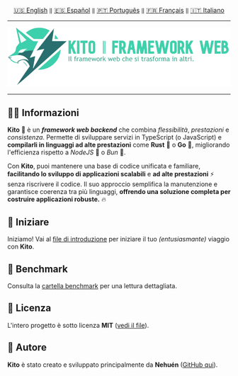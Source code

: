 <div align="center">

[🇺🇸 English](../../README.md) `‖` [🇪🇸 Español](../español/README.md) `‖` [🇵🇹 Português](../portugues/README.md) `‖` [🇫🇷 Français](../francais/README.md) `‖` [🇮🇹 Italiano](../italiano/README.md)

<hr />

<img src="../../public/static/banners/kito_banner_it.png" alt="Kito Banner" />

<hr />

</div>

## 👋🏼 Informazioni

**Kito** 🦊 è un **_framework web backend_** che combina _flessibilità_, _prestazioni_ e _consistenza_. Permette di sviluppare servizi in TypeScript (o JavaScript) e **compilarli in linguaggi ad alte prestazioni** come **Rust** 🦀 o **Go** 🐹, migliorando l'efficienza rispetto a _NodeJS_ 🐢 o _Bun_ 🍙.

Con **Kito**, puoi mantenere una base di codice unificata e familiare, **facilitando lo sviluppo di applicazioni scalabili** e **ad alte prestazioni** ⚡ senza riscrivere il codice. Il suo approccio semplifica la manutenzione e garantisce coerenza tra più linguaggi, **offrendo una soluzione completa per costruire applicazioni robuste.** 🔥

## 🚀 Iniziare

Iniziamo! Vai al [file di introduzione](docs/INTRODUCTION.md) per iniziare il tuo _(entusiasmante)_ viaggio con **Kito**.

## 👀 Benchmark

Consulta la [cartella benchmark](/benchmarks) per una lettura dettagliata.

## 📄 Licenza

L'intero progetto è sotto licenza **MIT** ([vedi il file](./LICENSE)).

## 👤 Autore

**Kito** è stato creato e sviluppato principalmente da **Nehuén** ([GitHub qui](https://github.com/nehu3n)).
